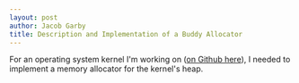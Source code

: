 ```yaml
---
layout: post
author: Jacob Garby
title: Description and Implementation of a Buddy Allocator
---
```


For an operating system kernel I'm working on ([on Github here](https://github.com/j4cobgarby/fors-kernel)), I needed to implement a memory allocator for the kernel's heap.